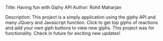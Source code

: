 Title: Having fun with Giphy API
Author: Rohit Maharjan

Description: This project is a simply application using the giphy API and many JQuery and Javascript function.  Click to get top giphs of reactions and add your own giph buttons to view new giphs.  This project was for functionality.  Check in future for exciting new updates!